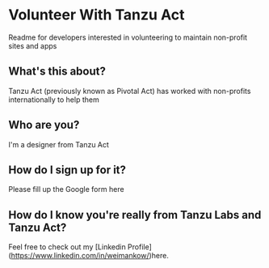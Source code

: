 # Volunteer With Tanzu Act
Readme for developers interested in volunteering to maintain non-profit sites and apps

## What's this about?

Tanzu Act (previously known as Pivotal Act) has worked with non-profits internationally to help them  


## Who are you?
I'm a designer from Tanzu Act 

## How do I sign up for it?
Please fill up the Google form here

## How do I know you're really from Tanzu Labs and Tanzu Act?
Feel free to check out my [Linkedin Profile] (https://www.linkedin.com/in/weimankow/)here.

